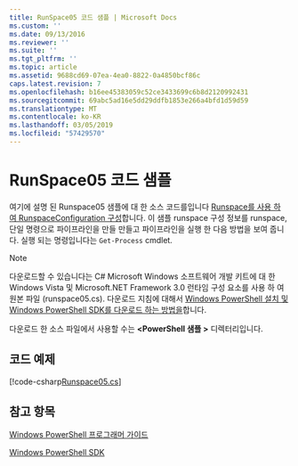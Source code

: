 ```yaml
---
title: RunSpace05 코드 샘플 | Microsoft Docs
ms.custom: ''
ms.date: 09/13/2016
ms.reviewer: ''
ms.suite: ''
ms.tgt_pltfrm: ''
ms.topic: article
ms.assetid: 9688cd69-07ea-4ea0-8822-0a4850bcf86c
caps.latest.revision: 7
ms.openlocfilehash: b16ee45383059c52ce3433699c6b8d2120992431
ms.sourcegitcommit: 69abc5ad16e5dd29ddfb1853e266a4bfd1d59d59
ms.translationtype: MT
ms.contentlocale: ko-KR
ms.lasthandoff: 03/05/2019
ms.locfileid: "57429570"
---
```

# <a name="runspace05-code-sample"></a>RunSpace05 코드 샘플

여기에 설명 된 Runspace05 샘플에 대 한 소스 코드를입니다 [Runspace를 사용 하 여 RunspaceConfiguration 구성](http://msdn.microsoft.com/en-us/42681d19-2d05-4975-befd-afb1990e79b2)합니다. 이 샘플 runspace 구성 정보를 runspace, 단일 명령으로 파이프라인을 만들 만들고 파이프라인을 실행 한 다음 방법을 보여 줍니다. 실행 되는 명령입니다는 `Get-Process` cmdlet.

> [!NOTE]
> 다운로드할 수 있습니다는 C# Microsoft Windows 소프트웨어 개발 키트에 대 한 Windows Vista 및 Microsoft.NET Framework 3.0 런타임 구성 요소를 사용 하 여 원본 파일 (runspace05.cs). 다운로드 지침에 대해서 [Windows PowerShell 설치 및 Windows PowerShell SDK를 다운로드 하는 방법을](/powershell/developer/installing-the-windows-powershell-sdk)합니다.
>
> 다운로드 한 소스 파일에서 사용할 수는  **\<PowerShell 샘플 >** 디렉터리입니다.

## <a name="code-sample"></a>코드 예제

[!code-csharp[Runspace05.cs](../../powershell-sdk-samples/SDK-2.0/csharp/Runspace05/Runspace05.cs#L11-L86 "Runspace05.cs")]

## <a name="see-also"></a>참고 항목

[Windows PowerShell 프로그래머 가이드](./windows-powershell-programmer-s-guide.md)

[Windows PowerShell SDK](../windows-powershell-reference.md)